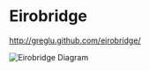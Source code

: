 # Eirobridge

<http://greglu.github.com/eirobridge/>

![Eirobridge Diagram](http://greglu.github.com/eirobridge/images/eirobridge-diagram.png)

